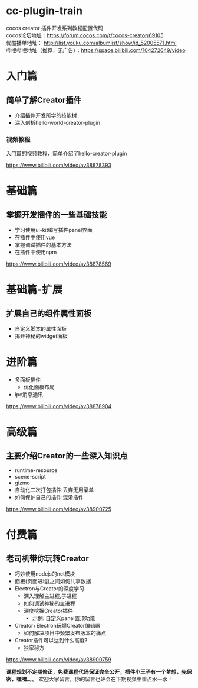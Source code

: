 # cc-plugin-train
cocos creator 插件开发系列教程配置代码   
cocos论坛地址：https://forum.cocos.com/t/cocos-creator/69105      
优酷播单地址： http://list.youku.com/albumlist/show/id_52005571.html     
哔哩哔哩地址（推荐，无广告）：https://space.bilibili.com/104272649/video    

# 入门篇
## 简单了解Creator插件
- 介绍插件开发所学的技能树
- 深入剖析hello-world-creator-plugin
### 视频教程
入门篇的视频教程，简单介绍了hello-creator-plugin    

https://www.bilibili.com/video/av38878393

# 基础篇
## 掌握开发插件的一些基础技能
- 学习使用ui-kit编写插件panel界面
- 在插件中使用vue
- 掌握调试插件的基本方法
- 在插件中使用npm   

https://www.bilibili.com/video/av38878569

# 基础篇-扩展
## 扩展自己的组件属性面板
- 自定义脚本的属性面板
- 揭开神秘的widget面板

# 进阶篇
- 多面板插件
    - 优化面板布局
- ipc消息通讯

https://www.bilibili.com/video/av38878904


# 高级篇
## 主要介绍Creator的一些深入知识点
- runtime-resource
- scene-script
- gizmo
- 自动化二次打包插件:丢弃无用菜单
- 如何保护自己的插件:混淆插件

https://www.bilibili.com/video/av38900725

# 付费篇
## 老司机带你玩转Creator
- 巧妙使用nodejs的net模块
- 面板(页面进程)之间如何共享数据
- Electron与Creator的深度学习
    - 深入理解主进程,子进程
    - 如何调试神秘的主进程
    - 深度挖掘Creator插件
        - 示例: 自定义panel置顶功能
- Creator+Electron玩爆Creator编辑器
    - 如何解决项目中频繁发布版本的痛点
- Creator插件可以达到什么高度?
    - 独家秘方

https://www.bilibili.com/video/av38900759


**课程规划不定期修正，免费课程代码保证完全公开，插件小王子有一个梦想，先保密，嘿嘿。。。**
欢迎大家留言，你的留言也许会在下期视频中重点水一水！

